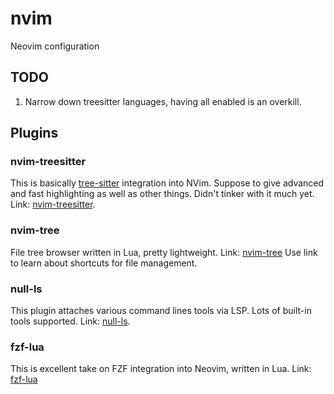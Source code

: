 # nvim
Neovim configuration

## TODO

1. Narrow down treesitter languages, having all enabled is an overkill.

## Plugins

### nvim-treesitter

This is basically [tree-sitter](https://github.com/tree-sitter/tree-sitter) integration into NVim.
Suppose to give advanced and fast highlighting as well as other things. Didn't tinker with it much
yet. Link: [nvim-treesitter](https://github.com/nvim-treesitter/nvim-treesitter).

### nvim-tree

File tree browser written in Lua, pretty lightweight. Link: [nvim-tree](https://github.com/kyazdani42/nvim-tree.lua)
Use link to learn about shortcuts for file management.

### null-ls

This plugin attaches various command lines tools via LSP. Lots of built-in tools supported.
Link: [null-ls](https://github.com/jose-elias-alvarez/null-ls.nvim).

### fzf-lua

This is excellent take on FZF integration into Neovim, written in Lua. Link: [fzf-lua](https://github.com/ibhagwan/fzf-lua)
